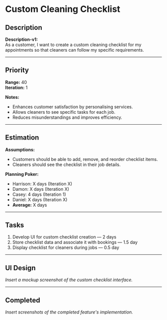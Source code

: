 # Custom Cleaning Checklist

## Description
**Description-v1:**  
As a customer, I want to create a custom cleaning checklist for my appointments so that cleaners can follow my specific requirements.

---

## Priority
**Range:** 40  
**Iteration:** 1  

**Notes:**  
- Enhances customer satisfaction by personalising services.  
- Allows cleaners to see specific tasks for each job.  
- Reduces misunderstandings and improves efficiency.

---

## Estimation
**Assumptions:**  
- Customers should be able to add, remove, and reorder checklist items.  
- Cleaners should see the checklist in their job details.  

**Planning Poker:**  
- Harrison: X days (Iteration X)  
- Damon: X days (Iteration X)  
- Casey: 4 days (Iteration 1)  
- Daniel: X days (Iteration X)  
- **Average:** X days  

---

## Tasks
1. Develop UI for custom checklist creation — 2 days  
2. Store checklist data and associate it with bookings — 1.5 day  
3. Display checklist for cleaners during jobs — 0.5 day  

---

## UI Design
*Insert a mockup screenshot of the custom checklist interface.*

---

## Completed
*Insert screenshots of the completed feature's implementation.*

